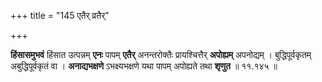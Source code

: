 +++
title = "145 एतैर् व्रतैर्"

+++


**हिंसासमुभवं** हिंसात उत्पन्नम् **एनः** पापम् **एतैर्** अनन्तरोक्तैः प्रायश्चित्तैर् **अपोह्यम्** अपनोद्यम् । बुद्धिपूर्वकृतम् अबुद्धिपूर्वकृतं वा । **अनाद्यभक्षणे** ऽभक्ष्यभक्षणे यथा पापम् अपोह्यते तथा **शृणुत** ॥ ११.१४५ ॥